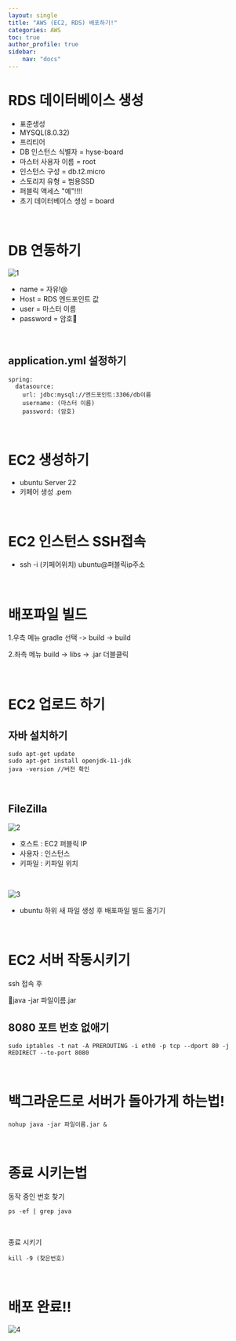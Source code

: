 ```yaml
---
layout: single
title: "AWS (EC2, RDS) 배포하기!"
categories: AWS
toc: true
author_profile: true
sidebar:
    nav: "docs"
---
```


# RDS 데이터베이스 생성

- 표준생성
- MYSQL(8.0.32)
- 프리티어
- DB 인스턴스 식별자 = hyse-board
- 마스터 사용자 이름 = root
- 인스턴스 구성 = db.t2.micro
- 스토리지 유형 = 범용SSD
- 퍼블릭 액세스 "예"!!!!
- 초기 데이터베이스 생성 = board

<br>

# DB 연동하기
![1](/images/2023-06-22-AWS4/1.png)

- name = 자유!@
- Host = RDS 엔드포인트 값
- user = 마스터 이름
- password = 암호

<br>

## application.yml 설정하기
```
spring:
  datasource:
    url: jdbc:mysql://엔드포인트:3306/db이름
    username: (마스터 이름)
    password: (암호)
```

<br>

# EC2 생성하기

- ubuntu Server 22
- 키페어 생성 .pem


<br>

# EC2 인스턴스 SSH접속 

- ssh -i (키페어위치) ubuntu@퍼블릭ip주소

<br>

# 배포파일 빌드 

1.우측 메뉴 gradle 선택 -> build -> build

2.좌측 메뉴 build -> libs -> .jar 더블클릭


<br>

# EC2 업로드 하기

## 자바 설치하기
```
sudo apt-get update
sudo apt-get install openjdk-11-jdk 
java -version //버전 확인 
```

<br>


## FileZilla

![2](/images/2023-06-22-AWS4/2.png)

- 호스트 : EC2 퍼블릭 IP
- 사용자 : 인스턴스
- 키파일 : 키파일 위치

<br>

![3](/images/2023-06-22-AWS4/3.png)

- ubuntu 하위 새 파일 생성 후 배포파일 빌드 옮기기

<br>

# EC2 서버 작동시키기

ssh 접속 후

java -jar 파일이름.jar

## 8080 포트 번호 없애기
```
sudo iptables -t nat -A PREROUTING -i eth0 -p tcp --dport 80 -j REDIRECT --to-port 8080
```

<br>

# 백그라운드로 서버가 돌아가게 하는법!
```
nohup java -jar 파일이름.jar &
```

<br>

# 종료 시키는법

동작 중인 번호 찾기
```
ps -ef | grep java
```
<br>

종료 시키기
```
kill -9 (찾은번호)
```

<br>

# 배포 완료!!
![4](/images/2023-06-22-AWS4/4.png)
